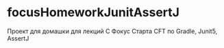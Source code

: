 # focusHomeworkJunitAssertJ
Проект для домашки для лекций С Фокус Старта CFT по Gradle, Junit5, AssertJ
